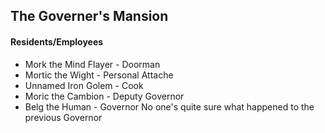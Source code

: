 ## The Governer's Mansion
#### Residents/Employees
* Mork the Mind Flayer - Doorman
* Mortic the Wight - Personal Attache
* Unnamed Iron Golem - Cook
* Moric the Cambion - Deputy Governor
* Belg the Human - Governor
No one's quite sure what happened to the previous Governor